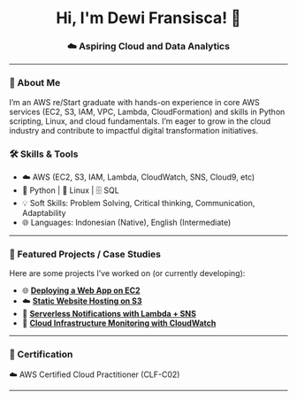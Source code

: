 <h1 align="center">Hi, I'm Dewi Fransisca! 👋 </h1>
<h3 align="center">☁️ Aspiring Cloud and Data Analytics</h3>

---

### 🚀 About Me
I’m an AWS re/Start graduate with hands-on experience in core AWS services (EC2, S3, IAM, VPC, Lambda, CloudFormation) and skills in Python scripting, Linux, and cloud fundamentals. I’m eager to grow in the cloud industry and contribute to impactful digital transformation initiatives. 

### 🛠️ Skills & Tools

- ☁️ AWS (EC2, S3, IAM, Lambda, CloudWatch, SNS, Cloud9, etc)  
- 🐍 Python | 🐧 Linux | 🗄️ SQL  
- 💡 Soft Skills: Problem Solving, Critical thinking, Communication, Adaptability  
- 🌐 Languages: Indonesian (Native), English (Intermediate)  

---

### 📂 Featured Projects / Case Studies
Here are some projects I’ve worked on (or currently developing):  

- 🌐 **[Deploying a Web App on EC2](./ec2-deploy/README.md)**
- ☁️ **[Static Website Hosting on S3](./s3-hosting/README.md)** 
- 🔔 **[Serverless Notifications with Lambda + SNS](./lambda+sns-notifications/README.md)** 
- 🐍 **[Cloud Infrastructure Monitoring with CloudWatch](./cloudwatch-monitoring/README.md)** 

---

### 🌟 Certification
☁️ AWS Certified Cloud Practitioner (CLF-C02)

---
